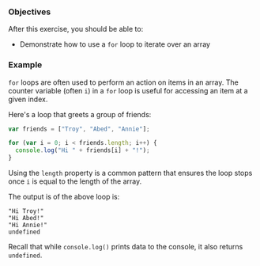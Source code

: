 <!--{ ids:[191], language:'JavaScript', type:'workshop', order: 1, name:'For Loops and Arrays', description:'Loops are often used to perform an action on items in an array' }-->

### Objectives

After this exercise, you should be able to:

- Demonstrate how to use a `for` loop to iterate over an array

### Example

`for` loops are often used to perform an action on items in an array. The counter variable (often `i`) in a `for` loop is useful for accessing an item at a given index.

Here's a loop that greets a group of friends:

```js
var friends = ["Troy", "Abed", "Annie"];

for (var i = 0; i < friends.length; i++) {
  console.log("Hi " + friends[i] + "!");
}
```

Using the `length` property is a common pattern that ensures the loop stops once `i` is equal to the length of the array.

The output is of the above loop is:

```
"Hi Troy!"
"Hi Abed!"
"Hi Annie!"
undefined
```

Recall that while `console.log()` prints data to the console, it also returns `undefined`.
